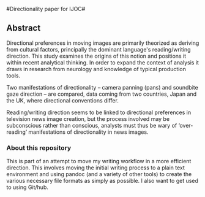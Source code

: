 #Directionality paper for IJOC#

## Abstract

Directional preferences in moving images are primarily theorized as deriving from cultural factors, principally the dominant language's reading/writing direction. This study examines the origins of this notion and positions it within recent analytical thinking. In order to expand the context of analysis it draws in research from neurology and knowledge of typical production tools.

Two manifestations of directionality – camera panning (pans) and soundbite gaze direction – are compared, data coming from two countries, Japan and the UK, where directional conventions differ.

Reading/writing direction seems to be linked to directional preferences in television news image creation, but the process involved may be subconscious rather than conscious, analysts must thus be wary of ‘over-reading’ manifestations of directionality in news images.

### About this repository

This is part of an attempt to move my writing workflow in a more efficient direction. This involves moving the initial writing process to a plain text environment and using pandoc (and a variety of other tools) to create the various necessary file formats as simply as possible. I also want to get used to using Git/hub. 
